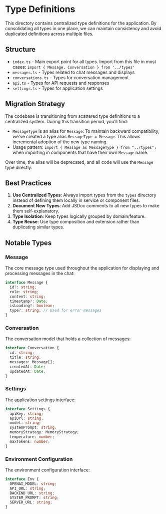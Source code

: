 # Type Definitions

This directory contains centralized type definitions for the application. By consolidating all types in one place, we can maintain consistency and avoid duplicated definitions across multiple files.

## Structure

- `index.ts` - Main export point for all types. Import from this file in most cases: `import { Message, Conversation } from '../types'`
- `messages.ts` - Types related to chat messages and displays
- `conversations.ts` - Types for conversation management
- `api.ts` - Types for API requests and responses
- `settings.ts` - Types for application settings

## Migration Strategy

The codebase is transitioning from scattered type definitions to a centralized system. During this transition period, you'll find:

- `MessageType` is an alias for `Message`: To maintain backward compatibility, we've created a type alias `MessageType = Message`. This allows incremental adoption of the new type naming.
- Usage pattern: `import { Message as MessageType } from "../types";` when importing in components that have their own `Message` name.

Over time, the alias will be deprecated, and all code will use the `Message` type directly.

## Best Practices

1. **Use Centralized Types**: Always import types from the `types` directory instead of defining them locally in service or component files.
2. **Document New Types**: Add JSDoc comments to all new types to make them self-explanatory.
3. **Type Isolation**: Keep types logically grouped by domain/feature.
4. **Type Reuse**: Use type composition and extension rather than duplicating similar types.

## Notable Types

### Message

The core message type used throughout the application for displaying and processing messages in the chat:

```typescript
interface Message {
  id?: string;
  role: string;
  content: string;
  timestamp?: Date;
  isLoading?: boolean;
  type?: string; // Used for error messages
}
```

### Conversation

The conversation model that holds a collection of messages:

```typescript
interface Conversation {
  id: string;
  title: string;
  messages: Message[];
  createdAt: Date;
  updatedAt: Date;
}
```

### Settings

The application settings interface:

```typescript
interface Settings {
  apiKey: string;
  apiUrl: string;
  model: string;
  systemPrompt: string;
  memoryStrategy: MemoryStrategy;
  temperature: number;
  maxTokens: number;
}
```

### Environment Configuration

The environment configuration interface:

```typescript
interface Env {
  OPENAI_MODEL: string;
  API_URL: string;
  BACKEND_URL: string;
  SYSTEM_PROMPT: string;
  SERVER_URL: string;
}
``` 